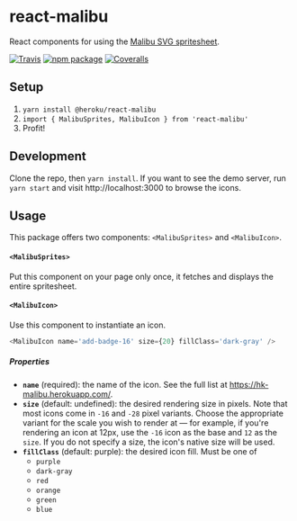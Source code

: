# react-malibu

React components for using the [Malibu SVG spritesheet](https://github.com/heroku/malibu).

[![Travis][build-badge]][build]
[![npm package][npm-badge]][npm]
[![Coveralls][coveralls-badge]][coveralls]

[build-badge]: https://img.shields.io/travis/user/repo/master.png?style=flat-square
[build]: https://travis-ci.org/user/repo

[npm-badge]: https://img.shields.io/npm/v/npm-package.png?style=flat-square
[npm]: https://www.npmjs.org/package/npm-package

[coveralls-badge]: https://img.shields.io/coveralls/user/repo/master.png?style=flat-square
[coveralls]: https://coveralls.io/github/user/repo


## Setup

1. `yarn install @heroku/react-malibu`
2. `import { MalibuSprites, MalibuIcon } from 'react-malibu'`
3. Profit!

## Development

Clone the repo, then `yarn install`. If you want to see the demo server, run `yarn start` and visit http://localhost:3000 to browse the icons.

## Usage

This package offers two components: `<MalibuSprites>` and `<MalibuIcon>`.

#### `<MalibuSprites>`

Put this component on your page only once, it fetches and displays the entire spritesheet.

#### `<MalibuIcon>`

Use this component to instantiate an icon.

```js
<MalibuIcon name='add-badge-16' size={20} fillClass='dark-gray' />
```

##### Properties

* **`name`** (required): the name of the icon. See the full list at https://hk-malibu.herokuapp.com/.
* **`size`** (default: undefined): the desired rendering size in pixels. Note that most icons come in `-16` and `-28` pixel variants. Choose the appropriate variant for the scale you wish to render at — for example, if you're rendering an icon at 12px, use the `-16` icon as the base and `12` as the `size`. If you do not specify a size, the icon's native size will be used.
* **`fillClass`** (default: purple): the desired icon fill. Must be one of
  - `purple`
  - `dark-gray`
  - `red`
  - `orange`
  - `green`
  - `blue`
